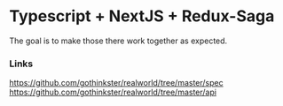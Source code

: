 # Typescript + NextJS + Redux-Saga

The goal is to make those there work together as expected.

### Links

https://github.com/gothinkster/realworld/tree/master/spec
https://github.com/gothinkster/realworld/tree/master/api
